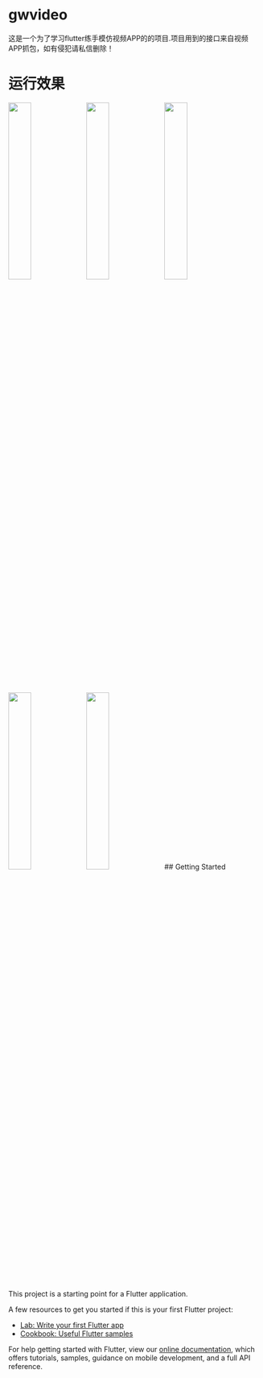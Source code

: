 # gwvideo

这是一个为了学习flutter练手模仿视频APP的的项目.项目用到的接口来自视频APP抓包，如有侵犯请私信删除！

# 运行效果

<div>
<image src="https://raw.githubusercontent.com/ltovem/gwvideo/master/recouse/IMG_0257.PNG" width="30%" height="30%"/>
<image src="https://github.com/ltovem/gwvideo/blob/master/recouse/IMG_0258.PNG?raw=true" width="30%" height="30%"/>
<image src="https://github.com/ltovem/gwvideo/blob/master/recouse/IMG_0259.PNG?raw=true" width="30%" height="30%"/>

</div>

<image src="https://github.com/ltovem/gwvideo/blob/master/recouse/IMG_0260.PNG?raw=true" width="30%" height="30%"/>
<image src="https://github.com/ltovem/gwvideo/blob/master/recouse/IMG_0261.PNG?raw=true" width="30%" height="30%"/>
## Getting Started

This project is a starting point for a Flutter application.

A few resources to get you started if this is your first Flutter project:

- [Lab: Write your first Flutter app](https://flutter.dev/docs/get-started/codelab)
- [Cookbook: Useful Flutter samples](https://flutter.dev/docs/cookbook)

For help getting started with Flutter, view our
[online documentation](https://flutter.dev/docs), which offers tutorials,
samples, guidance on mobile development, and a full API reference.

